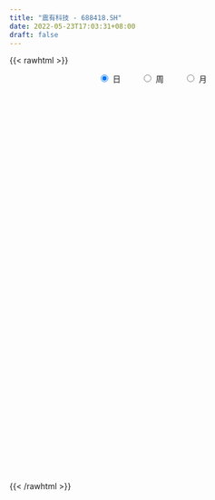 ```yaml
---
title: "震有科技 - 688418.SH"
date: 2022-05-23T17:03:31+08:00
draft: false
---
```

{{< rawhtml >}}
    <div style="text-align: center">
        <label style="padding: 1rem;"><input style="margin-right: .5rem" type="radio" name="period" value="D" checked onclick="period_change(this)">日</label>
        <label style="padding: 1rem;"><input style="margin-right: .5rem" type="radio" name="period" value="W" onclick="period_change(this)">周</label>
        <label style="padding: 1rem;"><input style="margin-right: .5rem" type="radio" name="period" value="M" onclick="period_change(this)">月</label>
    </div>
    <div id="chart" style="height: 700px;"></div> 
    <script type="text/javascript">
        const D_v = [6984.01,7134.15,5322.54,7689.43,5559.61,5066.48,7843.71,5235.13,4131.06,8936.69,14768.66,13475.13,13515.03,9899.91,19193.64,40255.77,35902.22,24820.06,21166.81,15412.14,14428.04,20513.95,11525.35,8909.15,10743.74,11832.36,10954.42,7762.16,13965.98,13358.36,13250.77,16486.48,10370.52,8225.01,8369.2,10651.47,11129.54,7518.35,10272.38,10255.31,7393.1,8232.49,15125.32,7114.34,7942.2,9154.29,8200.92,6300.65,5926.05,14464.76,33239.1,26809.91,32225.62,25858.0,30171.2,19529.88,24024.88,26768.81,22251.2,16853.42,15093.1,16420.36,19302.09,17530.49,12223.13,10759.48,15768.72,11664.24,14402.46,8256.99,12684.62,9419.57,22101.69,13051.47,12026.2,14052.36,14267.84,7351.26,17507.63,17465.34,9399.88,8694.1,7561.68,6781.76,8973.63,8187.71,8229.25,11265.65,8827.74,6994.28,10579.78,11420.42,4759.4,5543.2,4845.43,7092.06,5655.58,16342.06,6260.26,8174.68,6320.67,6293.07,6207.74,4858.66,4732.17,2925.46,4732.86,3115.06,15723.6,7561.04,6766.65,5986.59,8262.24,6687.88,6361.97,7156.41,6789.07,3789.59,4302.63,7204.11,12769.98,10801.68,11909.46,12432.87,6114.43,8180.19,9892.16,7664.09,7013.67,9161.26,8804.6,11307.56,7863.83,10085.6,9422.78,9415.04,20774.48,12697.93,12302.58,9903.38,10669.79,13970.67,9681.14,7449.36,8407.69,10447.96,17534.16,16498.71,15283.8,12079.76,12881.2,25061.79,11059.84,10288.6,10313.02,7492.13,8725.79,7835.55,36274.62,15280.25,16935.0,12321.35,11843.66,17418.47,13140.16,11312.0,14453.82,17329.71,10910.5,20965.34,21947.26,19378.09,23430.09,16079.47,11140.81,15993.83,11077.15,16931.92,14292.49,13959.4,9811.07,9685.42,8111.29,9772.08,5109.18,10152.87,7487.44,8784.31,7925.38,13193.74,9069.87,10014.07,18902.78,9349.82,10731.92,6293.13,6588.42,12395.92,10661.01,9126.73,10115.34,10117.56,7478.69,10479.31,9142.7,12080.97,14989.43,9715.74,9935.48,11927.28,7595.54,10685.82,12303.82,9920.63,8945.75,11213.11,8650.49,9832.75,8831.13,10339.87,14512.13,8446.94,9042.24,6466.38,6624.9,7741.13,11358.38,11539.88,7678.69,9440.62,12095.41,11860.69,14874.87,16722.2,22288.01,17137.24,23147.23,22478.77,12059.24,9877.56,13290.07,11269.45,9944.65,7242.15,7396.47,9182.85,12266.48,9130.17,11360.42,10143.17]
const D_histogram = [0.0,-0.0006381766,0.0104392425,0.0288934571,0.0388573658,0.0238201091,0.0288059094,0.0345722485,0.0264642858,0.0329099091,0.078569383,0.1328904446,0.1341855501,0.1419232518,0.1720322893,0.2777615597,0.3700463384,0.3509715012,0.3455615197,0.2770301782,0.2233784189,0.2124993028,0.1592347672,0.1110744121,0.0340572214,0.0001190243,-0.0171135713,-0.03437556,-0.0207996727,-0.0597480697,-0.0709636281,-0.120615079,-0.1438078907,-0.1806545637,-0.1887565844,-0.2568082748,-0.3373056905,-0.3424322304,-0.3043548192,-0.2430403462,-0.2263959599,-0.2107669554,-0.1376435466,-0.1152661975,-0.1306921059,-0.1674358669,-0.1986663906,-0.209143618,-0.2240942897,-0.2252380952,-0.2024766384,-0.1858851867,-0.2578463723,-0.2711842453,-0.2796460698,-0.2450419538,-0.2012930381,-0.1134418137,-0.0456908775,0.0123958765,0.0517794024,0.0510922999,0.0909414669,0.1245456238,0.1330447801,0.138461542,0.1094379494,0.0945613817,0.0463583902,0.0249988035,0.038119463,0.0395299757,0.0730037085,0.0933822526,0.1010809891,0.0682894712,0.0346571455,0.025156248,-0.016642069,-0.0381641171,-0.0617166036,-0.0615538689,-0.0400133639,-0.0207897395,0.0087848916,0.0298752502,0.0297960853,0.0431879306,0.0444392117,0.0423813787,0.0203917904,-0.0014972029,-0.0100469195,-0.0097647466,-0.0090448658,-0.0221076463,-0.0398830885,-0.0378916104,-0.0203377602,0.0092873184,0.0321407132,0.0373531238,0.0522099577,0.060726733,0.0621321039,0.0639703139,0.0639231259,0.0651036934,0.0330201606,-0.0017134609,-0.0337307011,-0.0622900903,-0.1087410692,-0.1490452071,-0.145391689,-0.1204282763,-0.0971822636,-0.0760097803,-0.0468627738,-0.0154149683,-0.0173236639,0.0174358703,0.049703913,0.0983889834,0.127145933,0.1639512269,0.1601019832,0.1759186833,0.1639027491,0.1627779587,0.1579566595,0.1628365416,0.157853748,0.1599923554,0.1386761592,0.1015457759,0.0957853106,0.0989215585,0.0606573296,0.0212860668,-0.0378235012,-0.0895272352,-0.1209111573,-0.1280655873,-0.1308536863,-0.1189734751,-0.0727240016,-0.0282510905,0.018584942,0.0305811903,0.0225946795,0.0783935506,0.0976778062,0.0839073952,0.0773911809,0.0538889512,0.0578636632,0.0582984935,0.1010312907,0.1027112223,0.1057794441,0.0908087628,0.0836165854,0.0502156148,0.0345709717,0.0097371452,-0.0010695235,-0.0018771237,-0.0129634801,0.0135143613,-0.0189305332,-0.0131727821,-0.056494297,-0.1032891087,-0.1348943749,-0.1933054746,-0.2120467018,-0.2529593026,-0.2450586352,-0.218543741,-0.1869972489,-0.1503336803,-0.1273583905,-0.1253639554,-0.1178316127,-0.1158889856,-0.0962277561,-0.0790357343,-0.0539016335,-0.0083917174,0.0092321882,0.0409797749,0.0364261378,0.0469277052,0.0470628166,0.0565405019,0.0584846954,0.0439846466,0.0274956514,0.0016272626,-0.0319584769,-0.0736532556,-0.082977328,-0.0694196334,-0.0861067741,-0.1270615357,-0.1271834191,-0.1046066626,-0.0719388127,-0.0287510109,-0.0022277825,0.0328867526,0.035732543,0.033438526,0.0349869633,0.02219027,0.0195296968,0.0175736172,0.013568881,0.0193080981,0.0052827045,-0.010196744,-0.0308582803,-0.0242582795,-0.0168163846,-0.0123894785,-0.0240960226,-0.0203572158,-0.0141071015,-0.0097693199,-0.0234278714,-0.0373859489,-0.0921963294,-0.1503834579,-0.1581544459,-0.1622756884,-0.1233183115,-0.0699702361,-0.0370428863,0.0012269462,0.0484944986,0.0796679765,0.0976619023,0.1094201608,0.1208714824,0.117214748,0.128263825,0.131066077,0.130168284,0.1375507613]
const D_fast = [0.0,-0.0007977208,0.012889509,0.0385670878,0.058245338,0.0491631085,0.0613503862,0.0757597874,0.0742678961,0.0889409968,0.1542428164,0.2417864891,0.2766279822,0.3198464968,0.3929636066,0.568133267,0.7529296303,0.8215976684,0.9025780668,0.9033042698,0.9054971153,0.9477428248,0.934286981,0.913895229,0.8453923437,0.8114839026,0.7899729142,0.7641170354,0.7724930047,0.7186075902,0.6896511248,0.6098459041,0.5507011197,0.4686908058,0.413399639,0.2811458799,0.1163220416,0.0255874441,-0.0124238496,-0.0118694632,-0.0518240668,-0.0888868011,-0.0501742789,-0.0566134792,-0.1047124141,-0.1833151419,-0.2642122631,-0.3269753951,-0.3979496392,-0.4554029685,-0.4832606713,-0.5131405163,-0.6495632949,-0.7306972292,-0.8090705711,-0.8357269436,-0.8423012874,-0.7828105164,-0.7264822997,-0.6652965766,-0.6129682001,-0.6008822276,-0.5382976938,-0.473557131,-0.4317967797,-0.3917646323,-0.3934287376,-0.3846649598,-0.4212783537,-0.4363882395,-0.4137377143,-0.4024447077,-0.3507200478,-0.3069959405,-0.2740269568,-0.2897461068,-0.3147141462,-0.3179259817,-0.3638848159,-0.3949478933,-0.4339295306,-0.4491552632,-0.4376180992,-0.4235919097,-0.3918210557,-0.3632618846,-0.3558920281,-0.3317032001,-0.3193421161,-0.3108046045,-0.3276962452,-0.3499595392,-0.3610209857,-0.3631799995,-0.3647213351,-0.3833110272,-0.4110572416,-0.418538666,-0.4060692559,-0.3741223476,-0.3432337745,-0.3286830831,-0.3007737597,-0.2770753012,-0.2601369043,-0.2423061158,-0.2263725224,-0.2089160315,-0.2327445241,-0.2679065109,-0.3083564263,-0.3524883381,-0.4261245842,-0.503690024,-0.5363844281,-0.5415280845,-0.5425776377,-0.5404075995,-0.5229762864,-0.495382223,-0.5016218346,-0.4625033328,-0.4178093118,-0.3445269956,-0.2839835627,-0.2061904622,-0.17001421,-0.1102178391,-0.081258086,-0.0416883867,-0.007020521,0.0385684965,0.0730491399,0.1151858361,0.1285386797,0.1167947404,0.1349806028,0.1628472403,0.1397473438,0.1056975977,0.0371321544,-0.0369533883,-0.0985650998,-0.1377359267,-0.1732374472,-0.1911006048,-0.1630321317,-0.1256219932,-0.0741397252,-0.0544981793,-0.0568360202,0.0185612385,0.0622649457,0.0694713835,0.0823029643,0.0722729725,0.0907136003,0.105723054,0.1737136738,0.201071411,0.2305844938,0.2383160033,0.2520279721,0.2311809053,0.2241790051,0.2017794649,0.1907054154,0.1894285342,0.1751013078,0.2049577395,0.1677802117,0.1702447673,0.1127996782,0.0401825892,-0.0251462707,-0.131883739,-0.2036366417,-0.3077890681,-0.3611530595,-0.3892741005,-0.4044769207,-0.4053967721,-0.41426108,-0.4436076337,-0.4655331942,-0.4925628135,-0.496958523,-0.4995254347,-0.4878667424,-0.4444547556,-0.4245228029,-0.3825302725,-0.3779773751,-0.3557438815,-0.3438430659,-0.3202302552,-0.3036648877,-0.3071687749,-0.3167838572,-0.3422454304,-0.3838207892,-0.4439288817,-0.4739972861,-0.4777944999,-0.5160083341,-0.5887284796,-0.6206462178,-0.624221127,-0.6095379803,-0.5735379311,-0.5475716484,-0.5042354251,-0.492456499,-0.4863908845,-0.4760957063,-0.4833448322,-0.4811229812,-0.4786856565,-0.4792981724,-0.4687319308,-0.4814366483,-0.4994652828,-0.5278413892,-0.5273059582,-0.5240681594,-0.522738623,-0.5404691728,-0.54181967,-0.539096331,-0.5372008794,-0.5567163987,-0.5800209635,-0.6578804263,-0.7536634193,-0.8009730188,-0.8456631834,-0.8375353844,-0.8016798679,-0.7780132397,-0.7394366708,-0.6800454937,-0.6289550217,-0.5865456203,-0.5474323216,-0.5057631294,-0.4801161768,-0.4370011436,-0.4014323723,-0.3697880943,-0.3280179267]
const D_slow = [0.0,-0.0001595442,0.0024502665,0.0096736307,0.0193879722,0.0253429995,0.0325444768,0.0411875389,0.0478036104,0.0560310877,0.0756734334,0.1088960446,0.1424424321,0.177923245,0.2209313173,0.2903717073,0.3828832919,0.4706261672,0.5570165471,0.6262740916,0.6821186964,0.7352435221,0.7750522139,0.8028208169,0.8113351222,0.8113648783,0.8070864855,0.7984925955,0.7932926773,0.7783556599,0.7606147529,0.7304609831,0.6945090104,0.6493453695,0.6021562234,0.5379541547,0.4536277321,0.3680196745,0.2919309697,0.2311708831,0.1745718931,0.1218801543,0.0874692676,0.0586527183,0.0259796918,-0.0158792749,-0.0655458726,-0.1178317771,-0.1738553495,-0.2301648733,-0.2807840329,-0.3272553296,-0.3917169226,-0.4595129839,-0.5294245014,-0.5906849898,-0.6410082494,-0.6693687028,-0.6807914222,-0.677692453,-0.6647476024,-0.6519745275,-0.6292391607,-0.5981027548,-0.5648415598,-0.5302261743,-0.5028666869,-0.4792263415,-0.467636744,-0.4613870431,-0.4518571773,-0.4419746834,-0.4237237563,-0.4003781931,-0.3751079458,-0.358035578,-0.3493712917,-0.3430822297,-0.3472427469,-0.3567837762,-0.3722129271,-0.3876013943,-0.3976047353,-0.4028021702,-0.4006059473,-0.3931371347,-0.3856881134,-0.3748911308,-0.3637813278,-0.3531859832,-0.3480880356,-0.3484623363,-0.3509740662,-0.3534152528,-0.3556764693,-0.3612033809,-0.371174153,-0.3806470556,-0.3857314957,-0.3834096661,-0.3753744878,-0.3660362068,-0.3529837174,-0.3378020342,-0.3222690082,-0.3062764297,-0.2902956482,-0.2740197249,-0.2657646847,-0.26619305,-0.2746257252,-0.2901982478,-0.3173835151,-0.3546448169,-0.3909927391,-0.4210998082,-0.4453953741,-0.4643978192,-0.4761135126,-0.4799672547,-0.4842981707,-0.4799392031,-0.4675132248,-0.442915979,-0.4111294957,-0.370141689,-0.3301161932,-0.2861365224,-0.2451608351,-0.2044663454,-0.1649771806,-0.1242680451,-0.0848046081,-0.0448065193,-0.0101374795,0.0152489645,0.0391952922,0.0639256818,0.0790900142,0.0844115309,0.0749556556,0.0525738468,0.0223460575,-0.0096703393,-0.0423837609,-0.0721271297,-0.0903081301,-0.0973709027,-0.0927246672,-0.0850793696,-0.0794306997,-0.0598323121,-0.0354128605,-0.0144360117,0.0049117835,0.0183840213,0.0328499371,0.0474245605,0.0726823832,0.0983601887,0.1248050497,0.1475072404,0.1684113868,0.1809652905,0.1896080334,0.1920423197,0.1917749388,0.1913056579,0.1880647879,0.1914433782,0.1867107449,0.1834175494,0.1692939751,0.143471698,0.1097481042,0.0614217356,0.0084100601,-0.0548297655,-0.1160944243,-0.1707303595,-0.2174796718,-0.2550630918,-0.2869026895,-0.3182436783,-0.3477015815,-0.3766738279,-0.4007307669,-0.4204897005,-0.4339651089,-0.4360630382,-0.4337549912,-0.4235100474,-0.414403513,-0.4026715867,-0.3909058825,-0.376770757,-0.3621495832,-0.3511534215,-0.3442795087,-0.343872693,-0.3518623123,-0.3702756261,-0.3910199581,-0.4083748665,-0.42990156,-0.4616669439,-0.4934627987,-0.5196144644,-0.5375991675,-0.5447869203,-0.5453438659,-0.5371221777,-0.528189042,-0.5198294105,-0.5110826696,-0.5055351022,-0.500652678,-0.4962592737,-0.4928670534,-0.4880400289,-0.4867193528,-0.4892685388,-0.4969831089,-0.5030476787,-0.5072517749,-0.5103491445,-0.5163731502,-0.5214624541,-0.5249892295,-0.5274315595,-0.5332885273,-0.5426350146,-0.5656840969,-0.6032799614,-0.6428185729,-0.683387495,-0.7142170729,-0.7317096319,-0.7409703535,-0.7406636169,-0.7285399923,-0.7086229982,-0.6842075226,-0.6568524824,-0.6266346118,-0.5973309248,-0.5652649686,-0.5324984493,-0.4999563783,-0.465568688]
const D_data = [['2021-05-12', 16.8924, 16.7729, 16.4841, 16.9821],['2021-05-13', 16.5339, 16.7629, 16.5339, 17.2908],['2021-05-14', 16.753, 16.9422, 16.753, 17.0717],['2021-05-17', 16.7729, 17.1315, 16.6534, 17.4004],['2021-05-18', 17.5199, 17.1315, 17.0518, 17.5199],['2021-05-19', 16.8526, 16.8327, 16.8327, 17.1813],['2021-05-20', 16.8327, 17.0817, 16.7629, 17.1813],['2021-05-21', 16.9721, 17.1514, 16.9721, 17.261],['2021-05-24', 17.1514, 17.002, 16.8028, 17.1514],['2021-05-25', 17.002, 17.2112, 16.8327, 17.4004],['2021-05-26', 17.2112, 17.8984, 17.0817, 17.9183],['2021-05-27', 17.8884, 18.3765, 17.6394, 18.3765],['2021-05-28', 18.8446, 17.988, 17.988, 18.9243],['2021-05-31', 17.4303, 18.2271, 17.4303, 18.3167],['2021-06-01', 18.9243, 18.7649, 18.5757, 19.9203],['2021-06-02', 18.7251, 20.2988, 18.5458, 21.4143],['2021-06-03', 19.9402, 20.9761, 19.6713, 21.4343],['2021-06-04', 20.5378, 20.1295, 19.99, 21.0657],['2021-06-07', 20.3088, 20.5876, 20.0398, 20.8964],['2021-06-08', 20.6375, 19.9303, 19.9303, 20.8367],['2021-06-09', 20.0896, 20.0797, 19.9701, 20.5578],['2021-06-10', 19.9402, 20.7171, 19.9402, 20.8964],['2021-06-11', 20.757, 20.2689, 20.0697, 20.9163],['2021-06-15', 20.1892, 20.2789, 20.1295, 20.6673],['2021-06-16', 20.0199, 19.751, 19.5219, 20.8167],['2021-06-17', 19.7211, 20.1195, 19.2331, 20.2689],['2021-06-18', 20.3386, 20.2988, 20.1195, 20.6175],['2021-06-21', 20.1394, 20.2988, 20.1195, 20.4582],['2021-06-22', 20.4382, 20.7669, 20.1693, 21.2151],['2021-06-23', 20.9064, 20.1195, 19.8705, 20.9064],['2021-06-24', 20.1295, 20.3884, 19.9701, 20.8367],['2021-06-25', 20.4183, 19.7709, 19.4024, 20.4183],['2021-06-28', 19.6315, 19.9004, 19.492, 20.1594],['2021-06-29', 19.6813, 19.5319, 19.3825, 19.9004],['2021-06-30', 19.5817, 19.7112, 19.3725, 19.8805],['2021-07-01', 19.8805, 18.6554, 18.6554, 19.8805],['2021-07-02', 18.5259, 17.9283, 17.8586, 18.9143],['2021-07-05', 17.9283, 18.4263, 17.9283, 18.4661],['2021-07-06', 18.257, 18.8446, 18.257, 19.3227],['2021-07-07', 18.8446, 19.2231, 18.4562, 19.3725],['2021-07-08', 19.3725, 18.7151, 18.7052, 19.3725],['2021-07-09', 18.6952, 18.6355, 18.496, 19.3227],['2021-07-12', 18.8845, 19.4721, 18.5259, 19.7809],['2021-07-13', 19.4124, 19.004, 18.9741, 19.4821],['2021-07-14', 18.8247, 18.4562, 18.4462, 19.1633],['2021-07-15', 18.745, 17.9283, 17.7191, 18.745],['2021-07-16', 17.94, 17.66, 17.62, 18.42],['2021-07-19', 17.82, 17.63, 17.25, 17.82],['2021-07-20', 17.6, 17.31, 17.27, 17.7],['2021-07-21', 17.5, 17.23, 17.09, 18.05],['2021-07-22', 17.24, 17.38, 17.19, 18.09],['2021-07-23', 17.36, 17.21, 16.91, 17.95],['2021-07-26', 16.95, 15.72, 15.71, 16.95],['2021-07-27', 15.76, 15.95, 15.76, 16.69],['2021-07-28', 16.08, 15.66, 15.46, 16.68],['2021-07-29', 15.7, 15.98, 15.7, 16.25],['2021-07-30', 15.95, 16.04, 15.64, 16.34],['2021-08-02', 16.0, 16.73, 16.0, 16.75],['2021-08-03', 16.73, 16.74, 16.5, 17.12],['2021-08-04', 16.7, 16.85, 16.6, 16.95],['2021-08-05', 16.84, 16.81, 16.4, 16.89],['2021-08-06', 16.9, 16.36, 16.2, 16.9],['2021-08-09', 16.44, 16.94, 16.31, 17.03],['2021-08-10', 16.94, 17.06, 16.81, 17.21],['2021-08-11', 17.08, 16.88, 16.76, 17.08],['2021-08-12', 16.99, 16.91, 16.83, 17.22],['2021-08-13', 16.91, 16.44, 16.39, 17.05],['2021-08-16', 16.36, 16.51, 16.15, 16.65],['2021-08-17', 16.3, 15.91, 15.79, 16.43],['2021-08-18', 16.15, 16.02, 15.72, 16.15],['2021-08-19', 16.07, 16.39, 15.94, 16.4],['2021-08-20', 16.22, 16.25, 15.82, 16.35],['2021-08-23', 16.13, 16.73, 16.13, 16.8],['2021-08-24', 16.85, 16.72, 16.48, 16.86],['2021-08-25', 16.82, 16.66, 16.52, 16.93],['2021-08-26', 16.66, 16.1, 16.06, 16.66],['2021-08-27', 16.25, 15.9, 15.67, 16.25],['2021-08-30', 16.0, 16.06, 15.9, 16.12],['2021-08-31', 15.96, 15.47, 15.44, 15.98],['2021-09-01', 15.47, 15.48, 15.12, 15.57],['2021-09-02', 15.49, 15.24, 15.15, 15.49],['2021-09-03', 15.16, 15.37, 15.16, 15.6],['2021-09-06', 15.37, 15.6, 15.34, 15.66],['2021-09-07', 15.67, 15.6, 15.56, 15.7],['2021-09-08', 15.63, 15.8, 15.59, 15.8],['2021-09-09', 15.8, 15.79, 15.66, 15.9],['2021-09-10', 15.76, 15.55, 15.55, 15.79],['2021-09-13', 15.54, 15.73, 15.32, 15.95],['2021-09-14', 15.73, 15.6, 15.5, 15.85],['2021-09-15', 15.59, 15.54, 15.44, 15.8],['2021-09-16', 15.74, 15.2, 15.17, 15.74],['2021-09-17', 15.26, 15.04, 14.87, 15.32],['2021-09-22', 14.98, 15.07, 14.88, 15.14],['2021-09-23', 15.2, 15.1, 15.09, 15.21],['2021-09-24', 15.09, 15.05, 15.01, 15.18],['2021-09-27', 15.19, 14.78, 14.69, 15.22],['2021-09-28', 14.63, 14.56, 14.48, 14.72],['2021-09-29', 14.65, 14.68, 14.47, 15.05],['2021-09-30', 14.86, 14.85, 14.66, 14.96],['2021-10-08', 14.88, 15.07, 14.88, 15.26],['2021-10-11', 15.17, 15.09, 14.95, 15.3],['2021-10-12', 15.12, 14.92, 14.85, 15.17],['2021-10-13', 14.99, 15.08, 14.96, 15.33],['2021-10-14', 15.07, 15.06, 15.0, 15.22],['2021-10-15', 15.1, 15.0, 14.95, 15.28],['2021-10-18', 15.1, 15.02, 14.93, 15.1],['2021-10-19', 15.06, 15.01, 14.92, 15.08],['2021-10-20', 15.0, 15.04, 14.92, 15.06],['2021-10-21', 15.12, 14.54, 14.34, 15.12],['2021-10-22', 14.55, 14.3, 14.3, 14.67],['2021-10-25', 14.16, 14.1, 14.04, 14.26],['2021-10-26', 14.25, 13.9, 13.88, 14.26],['2021-10-27', 13.91, 13.36, 13.29, 13.92],['2021-10-28', 13.77, 13.05, 12.99, 13.77],['2021-10-29', 13.05, 13.33, 13.01, 13.64],['2021-11-01', 13.2, 13.51, 13.0, 13.66],['2021-11-02', 13.53, 13.47, 13.35, 13.77],['2021-11-03', 13.62, 13.43, 13.32, 13.62],['2021-11-04', 13.45, 13.55, 13.45, 13.6],['2021-11-05', 13.55, 13.65, 13.44, 13.76],['2021-11-08', 13.88, 13.23, 13.12, 13.88],['2021-11-09', 13.5, 13.71, 13.26, 13.77],['2021-11-10', 13.65, 13.82, 13.56, 13.89],['2021-11-11', 13.8, 14.24, 13.7, 14.41],['2021-11-12', 14.13, 14.23, 14.01, 14.4],['2021-11-15', 14.28, 14.57, 14.26, 14.68],['2021-11-16', 14.38, 14.23, 14.2, 14.86],['2021-11-17', 14.1, 14.6, 14.1, 14.74],['2021-11-18', 14.6, 14.36, 14.3, 14.7],['2021-11-19', 14.5, 14.56, 14.25, 14.81],['2021-11-22', 14.55, 14.6, 14.39, 14.73],['2021-11-23', 14.59, 14.83, 14.42, 15.05],['2021-11-24', 14.88, 14.82, 14.74, 15.07],['2021-11-25', 14.86, 15.02, 14.72, 15.16],['2021-11-26', 14.97, 14.79, 14.71, 15.08],['2021-11-29', 14.65, 14.53, 14.3, 14.78],['2021-11-30', 14.58, 14.89, 14.56, 15.16],['2021-12-01', 14.78, 15.08, 14.77, 15.1],['2021-12-02', 15.0, 14.54, 14.5, 15.05],['2021-12-03', 14.68, 14.36, 14.33, 14.72],['2021-12-06', 14.39, 13.85, 13.83, 14.39],['2021-12-07', 13.84, 13.6, 13.5, 13.98],['2021-12-08', 13.6, 13.55, 13.44, 13.78],['2021-12-09', 13.55, 13.65, 13.54, 13.74],['2021-12-10', 13.78, 13.57, 13.5, 13.78],['2021-12-13', 13.64, 13.67, 13.51, 13.85],['2021-12-14', 13.7, 14.17, 13.61, 14.45],['2021-12-15', 14.26, 14.34, 14.04, 14.46],['2021-12-16', 14.34, 14.6, 14.31, 14.68],['2021-12-17', 14.6, 14.33, 14.29, 14.6],['2021-12-20', 14.34, 14.1, 14.0, 14.43],['2021-12-21', 14.16, 15.06, 14.16, 15.11],['2021-12-22', 14.92, 14.87, 14.74, 15.12],['2021-12-23', 14.81, 14.54, 14.52, 14.98],['2021-12-24', 14.5, 14.64, 14.5, 14.88],['2021-12-27', 14.83, 14.4, 14.34, 14.93],['2021-12-28', 14.67, 14.74, 14.45, 14.82],['2021-12-29', 14.64, 14.76, 14.52, 14.88],['2021-12-30', 14.76, 15.48, 14.76, 15.56],['2021-12-31', 15.69, 15.18, 15.14, 15.69],['2022-01-04', 15.5, 15.31, 15.1, 15.5],['2022-01-05', 15.31, 15.15, 15.04, 15.44],['2022-01-06', 15.28, 15.28, 15.04, 15.44],['2022-01-07', 15.41, 14.92, 14.88, 15.53],['2022-01-10', 14.82, 15.07, 14.65, 15.17],['2022-01-11', 15.24, 14.89, 14.82, 15.26],['2022-01-12', 15.01, 15.0, 14.7, 15.22],['2022-01-13', 15.15, 15.12, 15.01, 15.44],['2022-01-14', 15.15, 14.98, 14.96, 15.29],['2022-01-17', 15.01, 15.52, 15.01, 15.66],['2022-01-18', 15.53, 14.79, 14.79, 15.6],['2022-01-19', 14.98, 15.21, 14.81, 15.42],['2022-01-20', 15.33, 14.49, 14.43, 15.35],['2022-01-21', 14.5, 14.16, 14.15, 14.79],['2022-01-24', 14.25, 14.06, 14.01, 14.35],['2022-01-25', 14.14, 13.36, 13.32, 14.14],['2022-01-26', 13.37, 13.49, 13.21, 13.59],['2022-01-27', 13.49, 12.86, 12.82, 13.49],['2022-01-28', 12.88, 13.17, 12.7, 13.39],['2022-02-07', 13.08, 13.29, 13.07, 13.38],['2022-02-08', 13.31, 13.32, 13.13, 13.42],['2022-02-09', 13.25, 13.4, 13.18, 13.45],['2022-02-10', 13.4, 13.24, 13.0, 13.41],['2022-02-11', 13.16, 12.9, 12.87, 13.3],['2022-02-14', 13.07, 12.85, 12.74, 13.07],['2022-02-15', 12.8, 12.66, 12.5, 13.0],['2022-02-16', 12.7, 12.8, 12.68, 12.85],['2022-02-17', 12.76, 12.74, 12.68, 12.94],['2022-02-18', 12.74, 12.84, 12.55, 12.86],['2022-02-21', 12.9, 13.2, 12.86, 13.27],['2022-02-22', 13.11, 12.96, 12.93, 13.23],['2022-02-23', 12.97, 13.23, 12.94, 13.24],['2022-02-24', 13.31, 12.82, 12.75, 13.33],['2022-02-25', 13.03, 13.0, 12.98, 13.13],['2022-02-28', 13.1, 12.88, 12.7, 13.14],['2022-03-01', 12.91, 13.01, 12.91, 13.08],['2022-03-02', 12.99, 12.94, 12.83, 13.0],['2022-03-03', 13.0, 12.69, 12.66, 13.0],['2022-03-04', 12.78, 12.56, 12.5, 12.79],['2022-03-07', 12.59, 12.29, 12.28, 12.62],['2022-03-08', 12.36, 11.97, 11.95, 12.47],['2022-03-09', 12.1, 11.57, 11.2, 12.15],['2022-03-10', 11.73, 11.72, 11.6, 12.02],['2022-03-11', 11.61, 11.9, 11.3, 11.93],['2022-03-14', 11.8, 11.39, 11.39, 11.89],['2022-03-15', 11.53, 10.78, 10.76, 11.53],['2022-03-16', 10.99, 11.01, 10.6, 11.14],['2022-03-17', 11.15, 11.19, 11.14, 11.48],['2022-03-18', 11.23, 11.32, 11.19, 11.42],['2022-03-21', 11.29, 11.54, 11.29, 11.65],['2022-03-22', 11.53, 11.43, 11.37, 11.58],['2022-03-23', 11.62, 11.64, 11.47, 11.78],['2022-03-24', 11.62, 11.29, 11.29, 11.65],['2022-03-25', 11.26, 11.18, 11.16, 11.46],['2022-03-28', 11.35, 11.18, 11.02, 11.43],['2022-03-29', 11.29, 10.92, 10.88, 11.29],['2022-03-30', 11.0, 10.95, 10.82, 11.06],['2022-03-31', 10.98, 10.89, 10.8, 11.15],['2022-04-01', 10.93, 10.79, 10.71, 10.95],['2022-04-06', 10.83, 10.86, 10.8, 11.07],['2022-04-07', 10.97, 10.53, 10.51, 10.97],['2022-04-08', 10.59, 10.36, 10.3, 10.6],['2022-04-11', 10.32, 10.11, 10.06, 10.45],['2022-04-12', 10.26, 10.32, 10.08, 10.35],['2022-04-13', 10.32, 10.28, 10.13, 10.44],['2022-04-14', 10.28, 10.19, 10.19, 10.37],['2022-04-15', 10.19, 9.88, 9.88, 10.19],['2022-04-18', 9.88, 9.96, 9.63, 10.05],['2022-04-19', 9.94, 9.93, 9.88, 10.12],['2022-04-20', 9.95, 9.85, 9.85, 10.19],['2022-04-21', 9.95, 9.51, 9.41, 10.05],['2022-04-22', 9.58, 9.33, 9.26, 9.6],['2022-04-25', 9.23, 8.5, 8.42, 9.23],['2022-04-26', 8.51, 7.97, 7.88, 8.63],['2022-04-27', 7.94, 8.21, 7.7, 8.27],['2022-04-28', 8.1, 8.0, 7.89, 8.25],['2022-04-29', 8.0, 8.42, 8.0, 8.5],['2022-05-05', 8.44, 8.67, 8.35, 8.97],['2022-05-06', 8.64, 8.5, 8.42, 8.74],['2022-05-09', 8.5, 8.64, 8.5, 8.83],['2022-05-10', 8.51, 8.9, 8.4, 8.99],['2022-05-11', 8.88, 8.86, 8.8, 9.1],['2022-05-12', 8.84, 8.8, 8.71, 8.96],['2022-05-13', 8.82, 8.79, 8.69, 8.96],['2022-05-16', 8.96, 8.85, 8.76, 8.96],['2022-05-17', 8.86, 8.69, 8.6, 8.86],['2022-05-18', 8.86, 8.91, 8.75, 9.08],['2022-05-19', 8.88, 8.87, 8.65, 8.93],['2022-05-20', 8.94, 8.86, 8.82, 9.02],['2022-05-23', 8.86, 9.02, 8.83, 9.04]]
const W_v = [735871.65,735160.16,485867.37,240043.71,179493.06,132426.96,209977.01,125497.08,103784.92,63164.77,26480.7,11461.86,65423.63,57754.79,58522.71,85076.9,57472.78,33610.96,61306.31,38159.16,35488.37,40351.61,58905.07,40220.57,65170.47,76934.35,74776.1,61760.95,49577.74,21434.48,17145.84,62068.99,56114.27,65923.37,35277.45,23916.78,31247.9,19306.69,20486.35,37970.68,61862.87,12820.42,37864.88,31394.36,54826.57,130071.6,83046.29,42439.67,64823.75,48745.74,43671.63,47537.07,86740.47,131809.58,97386.89,75583.91,56427.88,75499.56,60418.21,39734.03,49087.87,15148.03,35349.96,8174.68,28412.31,34058.02,34065.33,29241.81,54028.42,41911.37,47484.37,65093.41,50178.65,71844.39,69604.45,75608.34,58518.48,67146.19,101800.25,69436.2,51339.26,39459.18,60530.28,46670.4,47317.63,55864.32,52433.09,47473.23,33298.94,41233.03,52615.29,94169.55,34538.01,51623.88,49336.39,10143.17]
const W_histogram = [0.0,-0.3305308262,-0.8336228772,-1.321894636,-1.758279613,-1.9871578116,-1.6181481004,-1.5542896143,-1.3776631339,-1.4002652517,-1.40669814,-1.2100358883,-0.9463870438,-0.853282298,-0.8185127182,-0.6111458921,-0.4124939342,-0.2732714688,-0.1398362528,0.0697364736,0.1328310374,0.0420231496,-0.1564802733,-0.273780763,-0.4516403442,-0.5662150011,-0.6223782931,-0.5415923901,-0.573743364,-0.4791844243,-0.2912721966,-0.0324260769,0.2122593263,0.3521209787,0.4092570006,0.4303083867,0.482600878,0.5086797527,0.5399569445,0.5614495319,0.4943118167,0.4134289675,0.3736241004,0.3830544082,0.4620161612,0.6626422127,0.7997282999,0.8809917125,0.8854011406,0.7554897396,0.7091991808,0.6087447822,0.5117562535,0.3749092499,0.3144872976,0.2891014858,0.2691167245,0.2427406734,0.2017009274,0.1984724568,0.1746260561,0.1718939809,0.1687456853,0.1919203629,0.2114343675,0.1869439468,0.1184993809,0.1081478878,0.1510967513,0.2089029995,0.2661333707,0.277276453,0.2353424486,0.2607199901,0.2976445896,0.3538706833,0.367386441,0.3730079735,0.3163771639,0.2121263824,0.1289585623,0.0764727154,0.0598347188,0.028110678,-0.0255099325,-0.0848804521,-0.116469371,-0.144678336,-0.1715130063,-0.1988795478,-0.2291588063,-0.2821284704,-0.2827207688,-0.2364068125,-0.1766218457,-0.1053813907]
const W_fast = [0.0,-0.4131635328,-1.1246613031,-1.9434067208,-2.8193616011,-3.5450292526,-3.5805565665,-3.905270484,-4.073059787,-4.4457282178,-4.8038356411,-4.9096823615,-4.8826302779,-5.0028461066,-5.1727047063,-5.1181243533,-5.0225958789,-4.9516912807,-4.853215128,-4.6262082832,-4.5299059599,-4.6102080604,-4.8478315516,-5.0335772321,-5.3243468994,-5.5804753065,-5.7922331718,-5.8468453664,-6.0224321813,-6.0476693476,-5.9325751691,-5.6818355686,-5.3840853338,-5.1561934367,-4.9967431647,-4.868114682,-4.6951719712,-4.5419231582,-4.3756567303,-4.2138017599,-4.1573615209,-4.1348871283,-4.0812859702,-3.9760920604,-3.7816262671,-3.4153396625,-3.0783215003,-2.7768101596,-2.5510504463,-2.4920894124,-2.3610801759,-2.309348379,-2.2783978443,-2.3215175354,-2.3033176634,-2.2564281037,-2.2091336839,-2.1748245666,-2.1654390808,-2.1190494372,-2.0992393239,-2.0589979038,-2.0199597781,-1.9488050098,-1.8764324134,-1.8541868474,-1.8930065681,-1.8763210892,-1.7955980378,-1.6855660398,-1.5618023259,-1.4813401303,-1.4644385226,-1.3738809835,-1.2625452366,-1.1178514721,-1.0124891042,-0.9136155783,-0.891152097,-0.9423712829,-0.9932994623,-1.0266671304,-1.0283464473,-1.0530428186,-1.1130409122,-1.1936315449,-1.2543378065,-1.3187163555,-1.3884292773,-1.4655157058,-1.5530846659,-1.6765864476,-1.7478589382,-1.760646685,-1.7450171797,-1.7001220724]
const W_slow = [0.0,-0.0826327066,-0.2910384259,-0.6215120848,-1.0610819881,-1.557871441,-1.9624084661,-2.3509808697,-2.6953966532,-3.0454629661,-3.3971375011,-3.6996464732,-3.9362432341,-4.1495638086,-4.3541919881,-4.5069784612,-4.6101019447,-4.6784198119,-4.7133788751,-4.6959447567,-4.6627369974,-4.65223121,-4.6913512783,-4.7597964691,-4.8727065551,-5.0142603054,-5.1698548787,-5.3052529762,-5.4486888172,-5.5684849233,-5.6413029725,-5.6494094917,-5.5963446601,-5.5083144154,-5.4060001653,-5.2984230686,-5.1777728491,-5.0506029109,-4.9156136748,-4.7752512918,-4.6516733376,-4.5483160958,-4.4549100707,-4.3591464686,-4.2436424283,-4.0779818751,-3.8780498002,-3.657801872,-3.4364515869,-3.247579152,-3.0702793568,-2.9180931612,-2.7901540978,-2.6964267854,-2.617804961,-2.5455295895,-2.4782504084,-2.41756524,-2.3671400082,-2.317521894,-2.27386538,-2.2308918847,-2.1887054634,-2.1407253727,-2.0878667808,-2.0411307941,-2.0115059489,-1.984468977,-1.9466947891,-1.8944690393,-1.8279356966,-1.7586165833,-1.6997809712,-1.6346009737,-1.5601898262,-1.4717221554,-1.3798755452,-1.2866235518,-1.2075292608,-1.1544976652,-1.1222580246,-1.1031398458,-1.0881811661,-1.0811534966,-1.0875309797,-1.1087510928,-1.1378684355,-1.1740380195,-1.2169162711,-1.266636158,-1.3239258596,-1.3944579772,-1.4651381694,-1.5242398725,-1.568395334,-1.5947406816]
const W_data = [['2020-07-24', 31.8725, 54.2032, 31.0359, 61.255],['2020-07-31', 55.7769, 49.0239, 48.3068, 60.0598],['2020-08-07', 48.3068, 44.1036, 41.8526, 50.498],['2020-08-14', 43.1574, 40.6673, 39.6414, 46.4143],['2020-08-21', 40.8167, 37.4502, 37.1813, 43.1275],['2020-08-28', 37.1713, 36.5538, 34.0139, 37.5498],['2020-09-04', 36.7331, 42.7291, 36.5637, 45.0996],['2020-09-11', 42.9183, 38.496, 36.9821, 44.004],['2020-09-18', 39.8406, 39.0239, 35.9861, 40.2092],['2020-09-25', 39.3426, 35.4183, 35.239, 39.3426],['2020-09-30', 35.3884, 33.9542, 33.8645, 35.3884],['2020-10-09', 34.6614, 35.4582, 34.4124, 35.6474],['2020-10-16', 36.1155, 36.1355, 35.6574, 39.3327],['2020-10-23', 36.8227, 33.6653, 33.6653, 38.3466],['2020-10-30', 33.7749, 32.002, 31.4044, 34.6813],['2020-11-06', 31.9821, 33.6155, 29.6614, 34.8606],['2020-11-13', 33.6853, 33.5458, 33.0876, 35.7072],['2020-11-20', 33.745, 32.7789, 31.4741, 34.1036],['2020-11-27', 32.7689, 32.6096, 31.8526, 35.4482],['2020-12-04', 32.988, 33.7948, 32.1315, 33.8446],['2020-12-11', 34.004, 32.1116, 31.8725, 34.5319],['2020-12-18', 31.9821, 29.512, 29.004, 32.3904],['2020-12-25', 29.502, 26.6633, 26.5538, 30.1394],['2020-12-31', 26.6733, 25.9761, 24.9004, 26.6733],['2021-01-08', 26.0956, 23.4363, 22.6195, 26.9024],['2021-01-15', 22.9283, 22.3207, 20.5777, 23.4163],['2021-01-22', 21.9522, 21.3845, 21.2151, 24.492],['2021-01-29', 21.4143, 21.9522, 20.6375, 22.6793],['2021-02-05', 21.8127, 19.4522, 19.3028, 22.3606],['2021-02-10', 19.6116, 20.0, 18.9442, 20.488],['2021-02-19', 20.2191, 20.8267, 20.0797, 20.996],['2021-02-26', 20.8367, 21.992, 20.1992, 23.7948],['2021-03-05', 21.7729, 22.4502, 21.6733, 23.0677],['2021-03-12', 22.5896, 21.6135, 20.9064, 24.3028],['2021-03-19', 21.5339, 20.6375, 20.4183, 21.8028],['2021-03-26', 20.1992, 19.9701, 19.761, 21.0558],['2021-04-02', 20.1494, 20.1793, 19.0737, 20.5179],['2021-04-09', 20.239, 19.7311, 19.5319, 20.4482],['2021-04-16', 19.8307, 19.6614, 19.1235, 20.1195],['2021-04-23', 19.8207, 19.4323, 19.3725, 20.7271],['2021-04-30', 19.6713, 17.9482, 16.4343, 19.6713],['2021-05-07', 17.7291, 17.0817, 17.0817, 18.1773],['2021-05-14', 17.4203, 16.9422, 16.4841, 17.6096],['2021-05-21', 16.7729, 17.1514, 16.6534, 17.5199],['2021-05-28', 17.1514, 17.988, 16.8028, 18.9243],['2021-06-04', 17.4303, 20.1295, 17.4303, 21.4343],['2021-06-11', 20.3088, 20.2689, 19.9303, 20.9163],['2021-06-18', 20.1892, 20.2988, 19.2331, 20.8167],['2021-06-25', 20.1394, 19.7709, 19.4024, 21.2151],['2021-07-02', 19.6315, 17.9283, 17.8586, 20.1594],['2021-07-09', 17.9283, 18.6355, 17.9283, 19.3725],['2021-07-16', 18.8845, 17.66, 17.62, 19.7809],['2021-07-23', 17.82, 17.21, 16.91, 18.09],['2021-07-30', 16.95, 16.04, 15.46, 16.95],['2021-08-06', 16.0, 16.36, 16.0, 17.12],['2021-08-13', 16.44, 16.44, 16.31, 17.22],['2021-08-20', 16.36, 16.25, 15.72, 16.65],['2021-08-27', 16.13, 15.9, 15.67, 16.93],['2021-09-03', 16.0, 15.37, 15.12, 16.12],['2021-09-10', 15.37, 15.55, 15.34, 15.9],['2021-09-17', 15.54, 15.04, 14.87, 15.95],['2021-09-24', 14.98, 15.05, 14.88, 15.21],['2021-09-30', 15.19, 14.85, 14.47, 15.22],['2021-10-08', 14.88, 15.07, 14.88, 15.26],['2021-10-15', 15.17, 15.0, 14.85, 15.33],['2021-10-22', 15.1, 14.3, 14.3, 15.12],['2021-10-29', 14.16, 13.33, 12.99, 14.26],['2021-11-05', 13.2, 13.65, 13.0, 13.77],['2021-11-12', 13.88, 14.23, 13.12, 14.41],['2021-11-19', 14.28, 14.56, 14.1, 14.86],['2021-11-26', 14.55, 14.79, 14.39, 15.16],['2021-12-03', 14.65, 14.36, 14.3, 15.16],['2021-12-10', 14.39, 13.57, 13.44, 14.39],['2021-12-17', 13.64, 14.33, 13.51, 14.68],['2021-12-24', 14.34, 14.64, 14.0, 15.12],['2021-12-31', 14.83, 15.18, 14.34, 15.69],['2022-01-07', 15.5, 14.92, 14.88, 15.53],['2022-01-14', 14.82, 14.98, 14.65, 15.44],['2022-01-21', 15.01, 14.16, 14.15, 15.66],['2022-01-28', 14.25, 13.17, 12.7, 14.35],['2022-02-11', 13.08, 12.9, 12.87, 13.45],['2022-02-18', 13.07, 12.84, 12.5, 13.07],['2022-02-25', 12.9, 13.0, 12.75, 13.33],['2022-03-04', 13.1, 12.56, 12.5, 13.14],['2022-03-11', 12.59, 11.9, 11.2, 12.62],['2022-03-18', 11.8, 11.32, 10.6, 11.89],['2022-03-25', 11.29, 11.18, 11.16, 11.78],['2022-04-01', 11.35, 10.79, 10.71, 11.43],['2022-04-08', 10.83, 10.36, 10.3, 11.07],['2022-04-15', 10.32, 9.88, 9.88, 10.45],['2022-04-22', 9.88, 9.33, 9.26, 10.19],['2022-04-29', 9.23, 8.42, 7.7, 9.23],['2022-05-06', 8.44, 8.5, 8.35, 8.97],['2022-05-13', 8.5, 8.79, 8.4, 9.1],['2022-05-20', 8.96, 8.86, 8.6, 9.08],['2022-05-27', 8.86, 9.02, 8.83, 9.04]]
const M_v = [1471031.8100000001,1074566.9000000001,492168.6799999999,193162.99,247230.59,203361.14,278641.8700000001,150227.05,196192.94,155913.42,146806.14,337446.1300000001,331539.76,329757.13,174879.21,104710.34,202855.49,302139.72,296901.1199999999,162060.64,230195.62,230147.94,145641.45]
const M_histogram = [0.0,-0.6852102564,-1.3537079757,-1.8216835225,-1.9579487136,-2.3647734581,-2.7339424411,-2.7945900259,-2.8277420688,-2.7477665605,-2.491838445,-2.0564503664,-1.8557161582,-1.6104403772,-1.3496249269,-1.1471017191,-0.7925586793,-0.4405603174,-0.2543857469,-0.0715597165,-0.0087434582,-0.0550524827,0.0287141789]
const M_fast = [0.0,-0.8565128205,-1.8634375338,-2.7868339612,-3.4125863307,-4.4106044397,-5.463259033,-6.2225541242,-6.9626416843,-7.5696078162,-7.9366393119,-8.0153638249,-8.2785586562,-8.4358929695,-8.512483751,-8.5967359729,-8.4403326029,-8.1984743205,-8.0758961866,-7.9109600854,-7.8503296917,-7.9104018369,-7.8194566305]
const M_slow = [0.0,-0.1713025641,-0.509729558,-0.9651504387,-1.4546376171,-2.0458309816,-2.7293165919,-3.4279640983,-4.1348996155,-4.8218412557,-5.4448008669,-5.9589134585,-6.422842498,-6.8254525923,-7.1628588241,-7.4496342538,-7.6477739237,-7.757914003,-7.8215104397,-7.8394003689,-7.8415862334,-7.8553493541,-7.8481708094]
const M_data = [['2020-07-31', 31.8725, 49.0239, 31.0359, 61.255],['2020-08-31', 48.3068, 38.2869, 34.0139, 50.498],['2020-09-30', 37.8586, 33.9542, 33.8645, 45.0996],['2020-10-30', 34.6614, 32.002, 31.4044, 39.3327],['2020-11-30', 31.9821, 32.8287, 29.6614, 35.7072],['2020-12-31', 32.1414, 25.9761, 24.9004, 34.5319],['2021-01-29', 26.0956, 21.9522, 20.5777, 26.9024],['2021-02-26', 21.8127, 21.992, 18.9442, 23.7948],['2021-03-31', 21.7729, 19.2829, 19.1135, 24.3028],['2021-04-30', 19.4721, 17.9482, 16.4343, 20.7271],['2021-05-31', 17.7291, 18.2271, 16.4841, 18.9243],['2021-06-30', 18.9243, 19.7112, 18.5458, 21.4343],['2021-07-30', 19.8805, 16.04, 15.46, 19.8805],['2021-08-31', 16.0, 15.47, 15.44, 17.22],['2021-09-30', 15.47, 14.85, 14.47, 15.95],['2021-10-29', 14.88, 13.33, 12.99, 15.33],['2021-11-30', 13.2, 14.89, 13.0, 15.16],['2021-12-31', 14.78, 15.18, 13.44, 15.69],['2022-01-28', 15.5, 13.17, 12.7, 15.66],['2022-02-28', 13.08, 12.88, 12.5, 13.45],['2022-03-31', 12.91, 10.89, 10.6, 13.08],['2022-04-29', 10.93, 8.42, 7.7, 11.07],['2022-05-31', 8.44, 9.02, 8.35, 9.1]]
        const D_a = [null,null,null,null,17.5199,null,null,null,16.8028,null,null,null,null,null,null,null,21.4343,null,null,null,null,null,null,null,null,null,null,null,null,null,null,null,null,null,null,null,17.8586,null,null,null,null,null,19.7809,null,null,null,null,null,null,null,null,null,null,null,15.46,null,null,null,null,null,null,null,null,null,null,17.22,null,null,null,15.72,null,null,null,null,16.93,null,null,null,null,15.12,null,null,null,null,null,15.9,null,null,null,null,null,null,null,null,null,null,null,14.47,null,null,null,null,15.33,null,null,null,null,null,null,null,null,null,null,12.99,null,null,null,null,null,null,null,null,null,null,null,null,null,null,null,null,null,null,null,15.16,null,null,null,null,null,null,null,null,13.44,null,null,null,null,null,null,null,null,null,null,null,null,null,null,null,null,15.69,null,null,null,null,14.65,null,null,null,null,15.66,null,null,null,null,null,null,null,null,null,null,null,null,null,null,null,null,null,null,null,null,null,null,null,null,null,null,null,null,null,null,null,null,null,null,null,null,10.6,null,null,null,null,11.78,null,null,null,null,null,null,null,null,null,null,null,null,null,null,null,null,null,null,null,null,null,null,7.7,null,null,null,null,null,null,9.1,null,null,null,null,null,8.65,null,null]
const W_a = [null,null,null,null,null,null,null,null,null,null,null,null,null,null,null,null,null,null,null,null,null,null,null,null,null,null,null,null,null,18.9442,null,null,null,null,null,null,null,null,null,null,null,null,null,null,null,21.4343,null,null,null,null,null,null,null,null,null,null,null,null,null,null,null,null,null,null,null,null,12.99,null,null,null,null,null,null,null,null,15.69,null,null,null,null,null,null,null,null,null,null,null,null,null,null,null,7.7,null,null,null,null]
const M_a = [null,null,null,null,null,null,null,null,null,null,null,null,null,null,null,12.99,null,null,null,null,null,null,null]
        const D_b = [[{ coord: ['2021-06-03', 19.7809] }, { coord: ['2021-07-28', 17.8586] }],[{ coord: ['2021-07-28', 16.93] }, { coord: ['2021-09-09', 15.72] }],[{ coord: ['2021-09-29', 15.16] }, { coord: ['2022-01-17', 14.47] }]]
const W_b = []
const M_b = []
    </script>
{{< /rawhtml >}}